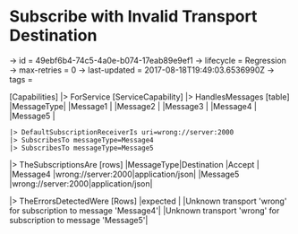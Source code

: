 # Subscribe with Invalid Transport Destination

-> id = 49ebf6b4-74c5-4a0e-b074-17eab89e9ef1
-> lifecycle = Regression
-> max-retries = 0
-> last-updated = 2017-08-18T19:49:03.6536990Z
-> tags = 

[Capabilities]
|> ForService
    [ServiceCapability]
    |> HandlesMessages
        [table]
        |MessageType|
        |Message1   |
        |Message2   |
        |Message3   |
        |Message4   |
        |Message5   |

    |> DefaultSubscriptionReceiverIs uri=wrong://server:2000
    |> SubscribesTo messageType=Message4
    |> SubscribesTo messageType=Message5

|> TheSubscriptionsAre
    [rows]
    |MessageType|Destination        |Accept          |
    |Message4   |wrong://server:2000|application/json|
    |Message5   |wrong://server:2000|application/json|

|> TheErrorsDetectedWere
    [Rows]
    |expected                                                        |
    |Unknown transport 'wrong' for subscription to message 'Message4'|
    |Unknown transport 'wrong' for subscription to message 'Message5'|

~~~
